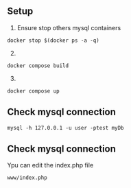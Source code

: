 
## Setup
1. Ensure stop others mysql containers
```
docker stop $(docker ps -a -q)
```
2.
```
docker compose build
```

3.

```
docker compose up
```


## Check mysql connection

```
mysql -h 127.0.0.1 -u user -ptest myDb
```


## Check mysql connection

Ypu can edit the index.php file
```
www/index.php
```
